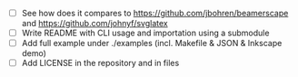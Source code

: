- [ ] See how does it compares to https://github.com/jbohren/beamerscape and https://github.com/johnyf/svglatex 
- [ ] Write README with CLI usage and importation using a submodule
- [ ] Add full example under ./examples (incl. Makefile & JSON & Inkscape demo)
- [ ] Add LICENSE in the repository and in files

